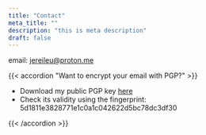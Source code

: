 ```yaml
---
title: "Contact"
meta_title: ""
description: "this is meta description"
draft: false
---
```


email: <a rel="mailto:jereileu@proton.me">jereileu@proton.me<a>

{{< accordion "Want to encrypt your email with PGP?" >}}

- Download my public PGP key [here](https://www.pages.jereileu.ch/jereileu@proton.me.asc/)
- Check its validity using the fingerprint: 5d1811e3828771e1c0a1c042622d5bc78dc3df30

{{< /accordion >}}